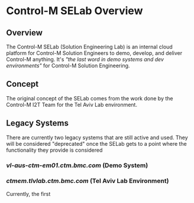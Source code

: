 # Control-M SELab Overview

## Overview

The Control-M SELab (Solution Engineering Lab) is an internal cloud platform
for Control-M Solution Engineers to demo, develop, and deliver Control-M
anything. It's *"the last word in demo systems and dev environments"* for
Control-M Solution Engineering.

## Concept

The original concept of the SELab comes from the work done by the Control-M I2T
Team for the Tel Aviv Lab environment.

## Legacy Systems

There are currently two legacy systems that are still active and used. They
will be considered "deprecated" once the SELab gets to a point where the
functionality they provide is considered 

### *vl-aus-ctm-em01.ctm.bmc.com* (Demo System)


### *ctmem.tlvlab.ctm.bmc.com* (Tel Aviv Lab Environment)

Currently, the first 
